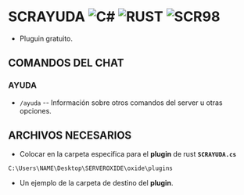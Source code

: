 # SCRAYUDA ![C#](https://img.shields.io/badge/Lenguaje-C%23-brightgreen.svg) ![RUST](https://img.shields.io/badge/Juego-RUST-yellow.svg) ![SCR98](https://img.shields.io/badge/Creador-SCR98-ff69b4.svg)

- Pluguin gratuito.
 
## COMANDOS DEL CHAT
### AYUDA

- `/ayuda` -- Información sobre otros comandos del server u otras opciones.   

## ARCHIVOS NECESARIOS

- Colocar en la carpeta especifica para el **plugin** de rust **`SCRAYUDA.cs`**  

```
C:\Users\NAME\Desktop\SERVEROXIDE\oxide\plugins
```

- Un ejemplo de la carpeta de destino del **plugin**.



